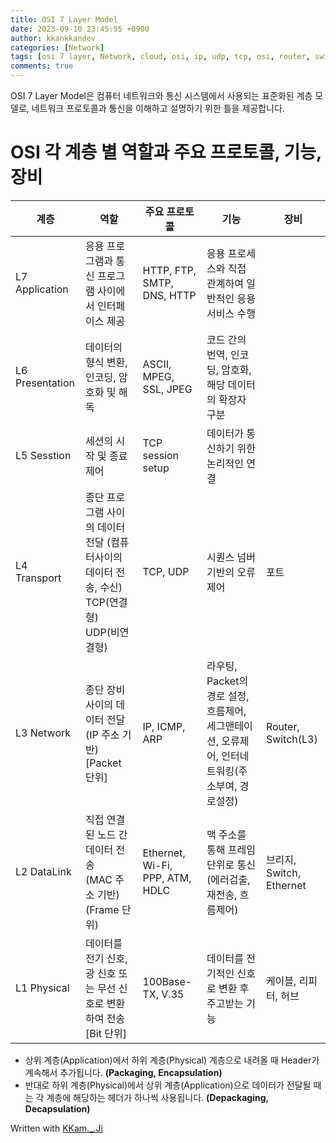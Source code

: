 ```yaml
---
title: OSI 7 Layer Model
date: 2023-09-10 23:45:55 +0900
author: kkankkandev
categories: [Network]
tags: [osi 7 layer, Network, cloud, osi, ip, udp, tcp, osi, router, switch]     # TAG names should always be lowercase
comments: true
---
```


OSI 7 Layer Model은 컴퓨터 네트워크와 통신 시스템에서 사용되는 표준화된 계층 모델로, 네트워크 프로토콜과 통신을 이해하고 설명하기 위한 틀을 제공합니다.
     
# OSI 각 계층 별 역할과 주요 프로토콜, 기능, 장비

|  계층  |  역할  |  주요 프로토콜  |  기능  |  장비  |
| ----- | ----- | ----- | ----- | ----- |
| L7 Application | 응용 프로그램과 통신 프로그램 사이에서 인터페이스 제공 | HTTP, FTP, SMTP, DNS, HTTP | 응용 프로세스와 직접 관계하여 일반적인 응용 서비스 수행 | |
| L6 Presentation | 데이터의 형식 변환, 인코딩, 암호화 및 해독 | ASCII, MPEG, SSL, JPEG | 코드 간의 번역, 인코딩, 암호화, 해당 데이터의 확장자 구분 | |
| L5 Sesstion | 세션의 시작 및 종료 제어 | TCP session setup | 데이터가 통신하기 위한 논리적인 연결 |
| L4 Transport | 종단 프로그램 사이의 데이터 전달 (컴퓨터사이의 데이터 전송, 수신) <br> TCP(연결형) UDP(비연결형) | TCP, UDP | 시퀀스 넘버 기반의 오류 제어 <br> | 포트 |
| L3 Network | 종단 장비 사이의 데이터 전달 (IP 주소 기반) <br> [Packet 단위] | IP, ICMP, ARP | 라우팅, Packet의 경로 설정, 흐름제어, 세그맨테이션, 오류제어, 인터네트워킹(주소부여, 경로설정) | Router, Switch(L3) |
| L2 DataLink | 직접 연결된 노드 간 데이터 전송 <br> (MAC 주소 기반) <br> (Frame 단위) | Ethernet, Wi-Fi, PPP, ATM, HDLC | 맥 주소를 통해 프레임단위로 통신 <br> (에러검출, 재전송, 흐름제어) | 브리지, Switch, Ethernet |
| L1 Physical | 데이터를 전기 신호, 광 신호 또는 무선 신호로 변환하여 전송 <br> [Bit 단위] | 100Base-TX, V.35| 데이터를 전기적인 신호로 변환 후 주고받는 기능 | 케이블, 리피터, 허브 |

- 상위 계층(Application)에서 하위 계층(Physical) 계층으로 내려올 때 Header가 계속해서 추가됩니다.
    **(Packaging, Encapsulation)**
- 반대로 하위 계층(Physical)에서 상위 계층(Application)으로 데이터가 전달될 때는 각 계층에 해당하는 헤더가 하나씩 사용됩니다.
    **(Depackaging, Decapsulation)**

Written with [KKam.\_\.Ji](https://www.instagram.com/kkam._.ji/)
